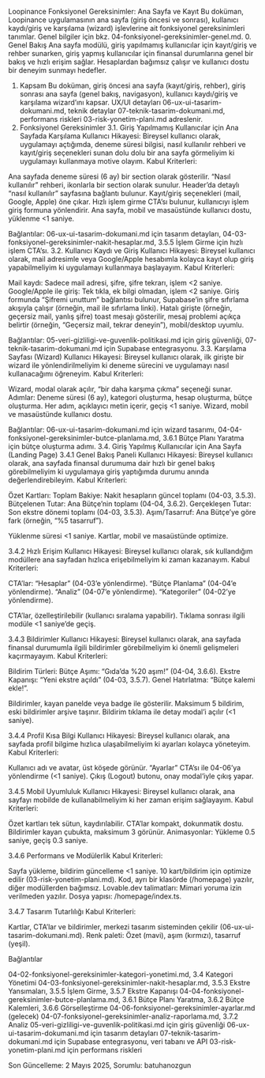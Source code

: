 Loopinance Fonksiyonel Gereksinimler: Ana Sayfa ve Kayıt
Bu doküman, Loopinance uygulamasının ana sayfa (giriş öncesi ve sonrası), kullanıcı kaydı/giriş ve karşılama (wizard) işlevlerine ait fonksiyonel gereksinimleri tanımlar. Genel bilgiler için bkz. 04-fonksiyonel-gereksinimler-genel.md.
0. Genel Bakış
Ana sayfa modülü, giriş yapılmamış kullanıcılar için kayıt/giriş ve rehber sunarken, giriş yapmış kullanıcılar için finansal durumlarına genel bir bakış ve hızlı erişim sağlar. Hesaplardan bağımsız çalışır ve kullanıcı dostu bir deneyim sunmayı hedefler.
1. Kapsam
Bu doküman, giriş öncesi ana sayfa (kayıt/giriş, rehber), giriş sonrası ana sayfa (genel bakış, navigasyon), kullanıcı kaydı/giriş ve karşılama wizard’ını kapsar. UX/UI detayları 06-ux-ui-tasarim-dokumani.md, teknik detaylar 07-teknik-tasarim-dokumani.md, performans riskleri 03-risk-yonetim-plani.md adreslenir.
2. Fonksiyonel Gereksinimler
3.1. Giriş Yapılmamış Kullanıcılar için Ana Sayfada Karşılama
Kullanıcı Hikayesi: Bireysel kullanıcı olarak, uygulamayı açtığımda, deneme süresi bilgisi, nasıl kullanılır rehberi ve kayıt/giriş seçenekleri sunan dolu dolu bir ana sayfa görmeliyim ki uygulamayı kullanmaya motive olayım.
Kabul Kriterleri:

Ana sayfada deneme süresi (6 ay) bir section olarak gösterilir.
“Nasıl kullanılır” rehberi, ikonlarla bir section olarak sunulur.
Header’da detaylı “nasıl kullanılır” sayfasına bağlantı bulunur.
Kayıt/giriş seçenekleri (mail, Google, Apple) öne çıkar.
Hızlı işlem girme CTA’sı bulunur, kullanıcıyı işlem giriş formuna yönlendirir.
Ana sayfa, mobil ve masaüstünde kullanıcı dostu, yüklenme <1 saniye.

Bağlantılar: 06-ux-ui-tasarim-dokumani.md için tasarım detayları, 04-03-fonksiyonel-gereksinimler-nakit-hesaplar.md, 3.5.5 İşlem Girme için hızlı işlem CTA’sı.
3.2. Kullanıcı Kaydı ve Giriş
Kullanıcı Hikayesi: Bireysel kullanıcı olarak, mail adresimle veya Google/Apple hesabımla kolayca kayıt olup giriş yapabilmeliyim ki uygulamayı kullanmaya başlayayım.
Kabul Kriterleri:

Mail kaydı: Sadece mail adresi, şifre, şifre tekrarı, işlem <2 saniye.
Google/Apple ile giriş: Tek tıkla, ek bilgi olmadan, işlem <2 saniye.
Giriş formunda “Şifremi unuttum” bağlantısı bulunur, Supabase’in şifre sıfırlama akışıyla çalışır (örneğin, mail ile sıfırlama linki).
Hatalı girişte (örneğin, geçersiz mail, yanlış şifre) toast mesajı gösterilir, mesaj problemi açıkça belirtir (örneğin, “Geçersiz mail, tekrar deneyin”), mobil/desktop uyumlu.

Bağlantılar: 05-veri-gizliligi-ve-guvenlik-politikasi.md için giriş güvenliği, 07-teknik-tasarim-dokumani.md için Supabase entegrasyonu.
3.3. Karşılama Sayfası (Wizard)
Kullanıcı Hikayesi: Bireysel kullanıcı olarak, ilk girişte bir wizard ile yönlendirilmeliyim ki deneme sürecini ve uygulamayı nasıl kullanacağımı öğreneyim.
Kabul Kriterleri:

Wizard, modal olarak açılır, “bir daha karşıma çıkma” seçeneği sunar.
Adımlar: Deneme süresi (6 ay), kategori oluşturma, hesap oluşturma, bütçe oluşturma.
Her adım, açıklayıcı metin içerir, geçiş <1 saniye.
Wizard, mobil ve masaüstünde kullanıcı dostu.

Bağlantılar: 06-ux-ui-tasarim-dokumani.md için wizard tasarımı, 04-04-fonksiyonel-gereksinimler-butce-planlama.md, 3.6.1 Bütçe Planı Yaratma için bütçe oluşturma adımı.
3.4. Giriş Yapılmış Kullanıcılar için Ana Sayfa (Landing Page)
3.4.1 Genel Bakış Paneli
Kullanıcı Hikayesi: Bireysel kullanıcı olarak, ana sayfada finansal durumuma dair hızlı bir genel bakış görebilmeliyim ki uygulamaya giriş yaptığımda durumu anında değerlendirebileyim.
Kabul Kriterleri:

Özet Kartları:
Toplam Bakiye: Nakit hesapların güncel toplamı (04-03, 3.5.3).
Bütçelenen Tutar: Ana Bütçe’nin toplamı (04-04, 3.6.2).
Gerçekleşen Tutar: Son ekstre dönemi toplamı (04-03, 3.5.3).
Aşım/Tasarruf: Ana Bütçe’ye göre fark (örneğin, “%5 tasarruf”).


Yüklenme süresi <1 saniye.
Kartlar, mobil ve masaüstünde optimize.

3.4.2 Hızlı Erişim
Kullanıcı Hikayesi: Bireysel kullanıcı olarak, sık kullandığım modüllere ana sayfadan hızlıca erişebilmeliyim ki zaman kazanayım.
Kabul Kriterleri:

CTA’lar:
“Hesaplar” (04-03’e yönlendirme).
“Bütçe Planlama” (04-04’e yönlendirme).
“Analiz” (04-07’e yönlendirme).
“Kategoriler” (04-02’ye yönlendirme).


CTA’lar, özelleştirilebilir (kullanıcı sıralama yapabilir).
Tıklama sonrası ilgili modüle <1 saniye’de geçiş.

3.4.3 Bildirimler
Kullanıcı Hikayesi: Bireysel kullanıcı olarak, ana sayfada finansal durumumla ilgili bildirimler görebilmeliyim ki önemli gelişmeleri kaçırmayayım.
Kabul Kriterleri:

Bildirim Türleri:
Bütçe Aşımı: “Gıda’da %20 aşım!” (04-04, 3.6.6).
Ekstre Kapanışı: “Yeni ekstre açıldı” (04-03, 3.5.7).
Genel Hatırlatma: “Bütçe kalemi ekle!”.


Bildirimler, kayan panelde veya badge ile gösterilir.
Maksimum 5 bildirim, eski bildirimler arşive taşınır.
Bildirim tıklama ile detay modal’i açılır (<1 saniye).

3.4.4 Profil Kısa Bilgi
Kullanıcı Hikayesi: Bireysel kullanıcı olarak, ana sayfada profil bilgime hızlıca ulaşabilmeliyim ki ayarları kolayca yöneteyim.
Kabul Kriterleri:

Kullanıcı adı ve avatar, üst köşede görünür.
“Ayarlar” CTA’sı ile 04-06’ya yönlendirme (<1 saniye).
Çıkış (Logout) butonu, onay modal’iyle çıkış yapar.

3.4.5 Mobil Uyumluluk
Kullanıcı Hikayesi: Bireysel kullanıcı olarak, ana sayfayı mobilde de kullanabilmeliyim ki her zaman erişim sağlayayım.
Kabul Kriterleri:

Özet kartları tek sütun, kaydırılabilir.
CTA’lar kompakt, dokunmatik dostu.
Bildirimler kayan çubukta, maksimum 3 görünür.
Animasyonlar: Yükleme 0.5 saniye, geçiş 0.3 saniye.

3.4.6 Performans ve Modülerlik
Kabul Kriterleri:

Sayfa yükleme, bildirim güncelleme <1 saniye.
10 kart/bildirim için optimize edilir (03-risk-yonetim-plani.md).
Kod, ayrı bir klasörde (/homepage) yazılır, diğer modüllerden bağımsız.
Lovable.dev talimatları: Mimari yoruma izin verilmeden yazılır.
Dosya yapısı: /homepage/index.ts.

3.4.7 Tasarım Tutarlılığı
Kabul Kriterleri:

Kartlar, CTA’lar ve bildirimler, merkezi tasarım sisteminden çekilir (06-ux-ui-tasarim-dokumani.md).
Renk paleti: Özet (mavi), aşım (kırmızı), tasarruf (yeşil).

Bağlantılar

04-02-fonksiyonel-gereksinimler-kategori-yonetimi.md, 3.4 Kategori Yönetimi
04-03-fonksiyonel-gereksinimler-nakit-hesaplar.md, 3.5.3 Ekstre Yansımaları, 3.5.5 İşlem Girme, 3.5.7 Ekstre Kapanışı
04-04-fonksiyonel-gereksinimler-butce-planlama.md, 3.6.1 Bütçe Planı Yaratma, 3.6.2 Bütçe Kalemleri, 3.6.6 Görselleştirme
04-06-fonksiyonel-gereksinimler-ayarlar.md (gelecek)
04-07-fonksiyonel-gereksinimler-analiz-raporlama.md, 3.7.2 Analiz
05-veri-gizliligi-ve-guvenlik-politikasi.md için giriş güvenliği
06-ux-ui-tasarim-dokumani.md için tasarım detayları
07-teknik-tasarim-dokumani.md için Supabase entegrasyonu, veri tabanı ve API
03-risk-yonetim-plani.md için performans riskleri

Son Güncelleme: 2 Mayıs 2025, Sorumlu: batuhanozgun
